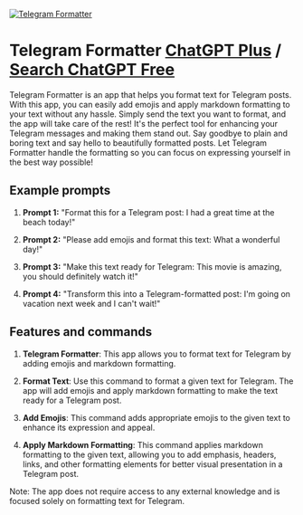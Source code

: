 
[![Telegram Formatter](https://files.oaiusercontent.com/file-UnboSYSGi7lxi9UlRqnliBWT?se=2123-10-18T16%3A15%3A57Z&sp=r&sv=2021-08-06&sr=b&rscc=max-age%3D31536000%2C%20immutable&rscd=attachment%3B%20filename%3Da296d9fc-88af-41f0-b638-e6624b4766fd.png&sig=DB6DzX6mx1KzeiXUZjQKq1/iCSDdGCk6utIBnBzojc8%3D)](https://chat.openai.com/g/g-1nzIjWUhk-telegram-formatter)

# Telegram Formatter [ChatGPT Plus](https://chat.openai.com/g/g-1nzIjWUhk-telegram-formatter) / [Search ChatGPT Free](https://gptcall.net/index.html#/?search=Telegram%20Formatter)

Telegram Formatter is an app that helps you format text for Telegram posts. With this app, you can easily add emojis and apply markdown formatting to your text without any hassle. Simply send the text you want to format, and the app will take care of the rest! It's the perfect tool for enhancing your Telegram messages and making them stand out. Say goodbye to plain and boring text and say hello to beautifully formatted posts. Let Telegram Formatter handle the formatting so you can focus on expressing yourself in the best way possible!

## Example prompts

1. **Prompt 1:** "Format this for a Telegram post: I had a great time at the beach today!"

2. **Prompt 2:** "Please add emojis and format this text: What a wonderful day!"

3. **Prompt 3:** "Make this text ready for Telegram: This movie is amazing, you should definitely watch it!"

4. **Prompt 4:** "Transform this into a Telegram-formatted post: I'm going on vacation next week and I can't wait!"

## Features and commands

1. **Telegram Formatter**: This app allows you to format text for Telegram by adding emojis and markdown formatting.

2. **Format Text**: Use this command to format a given text for Telegram. The app will add emojis and apply markdown formatting to make the text ready for a Telegram post.

3. **Add Emojis**: This command adds appropriate emojis to the given text to enhance its expression and appeal.

4. **Apply Markdown Formatting**: This command applies markdown formatting to the given text, allowing you to add emphasis, headers, links, and other formatting elements for better visual presentation in a Telegram post.

Note: The app does not require access to any external knowledge and is focused solely on formatting text for Telegram.


